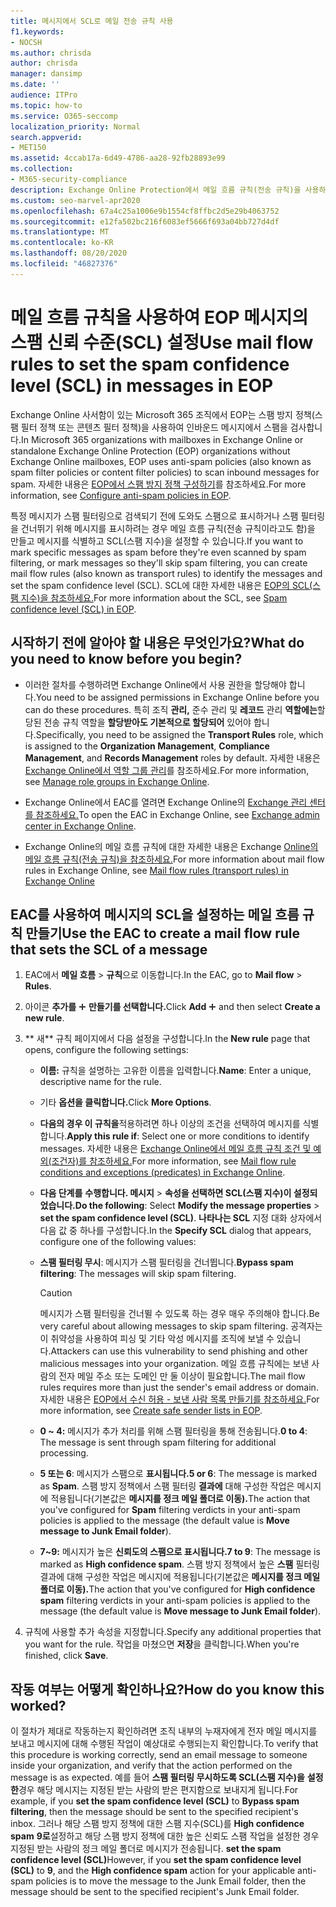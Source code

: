 ```yaml
---
title: 메시지에서 SCL로 메일 전송 규칙 사용
f1.keywords:
- NOCSH
ms.author: chrisda
author: chrisda
manager: dansimp
ms.date: ''
audience: ITPro
ms.topic: how-to
ms.service: O365-seccomp
localization_priority: Normal
search.appverid:
- MET150
ms.assetid: 4ccab17a-6d49-4786-aa28-92fb28893e99
ms.collection:
- M365-security-compliance
description: Exchange Online Protection에서 메일 흐름 규칙(전송 규칙)을 사용하여 메시지를 식별하고 메시지의 SCL(스팸 지수)을 설정하는 방법을 설명합니다.
ms.custom: seo-marvel-apr2020
ms.openlocfilehash: 67a4c25a1006e9b1554cf8ffbc2d5e29b4063752
ms.sourcegitcommit: e12fa502bc216f6083ef5666f693a04bb727d4df
ms.translationtype: MT
ms.contentlocale: ko-KR
ms.lasthandoff: 08/20/2020
ms.locfileid: "46827376"
---
```

# <a name="use-mail-flow-rules-to-set-the-spam-confidence-level-scl-in-messages-in-eop"></a><span data-ttu-id="aa540-103">메일 흐름 규칙을 사용하여 EOP 메시지의 스팸 신뢰 수준(SCL) 설정</span><span class="sxs-lookup"><span data-stu-id="aa540-103">Use mail flow rules to set the spam confidence level (SCL) in messages in EOP</span></span>

<span data-ttu-id="aa540-104">Exchange Online 사서함이 있는 Microsoft 365 조직에서 EOP는 스팸 방지 정책(스팸 필터 정책 또는 콘텐츠 필터 정책)을 사용하여 인바운드 메시지에서 스팸을 검사합니다.</span><span class="sxs-lookup"><span data-stu-id="aa540-104">In Microsoft 365 organizations with mailboxes in Exchange Online or standalone Exchange Online Protection (EOP) organizations without Exchange Online mailboxes, EOP uses anti-spam policies (also known as spam filter policies or content filter policies) to scan inbound messages for spam.</span></span> <span data-ttu-id="aa540-105">자세한 내용은 [EOP에서 스팸 방지 정책 구성하기](configure-your-spam-filter-policies.md)를 참조하세요.</span><span class="sxs-lookup"><span data-stu-id="aa540-105">For more information, see [Configure anti-spam policies in EOP](configure-your-spam-filter-policies.md).</span></span>

<span data-ttu-id="aa540-106">특정 메시지가 스팸 필터링으로 검색되기 전에 도와도 스팸으로 표시하거나 스팸 필터링을 건너뛰기 위해 메시지를 표시하려는 경우 메일 흐름 규칙(전송 규칙이라고도 함)을 만들고 메시지를 식별하고 SCL(스팸 지수)을 설정할 수 있습니다.</span><span class="sxs-lookup"><span data-stu-id="aa540-106">If you want to mark specific messages as spam before they're even scanned by spam filtering, or mark messages so they'll skip spam filtering, you can create mail flow rules (also known as transport rules) to identify the messages and set the spam confidence level (SCL).</span></span> <span data-ttu-id="aa540-107">SCL에 대한 자세한 내용은 [EOP의 SCL(스팸 지수)을 참조하세요.](spam-confidence-levels.md)</span><span class="sxs-lookup"><span data-stu-id="aa540-107">For more information about the SCL, see [Spam confidence level (SCL) in EOP](spam-confidence-levels.md).</span></span>

## <a name="what-do-you-need-to-know-before-you-begin"></a><span data-ttu-id="aa540-108">시작하기 전에 알아야 할 내용은 무엇인가요?</span><span class="sxs-lookup"><span data-stu-id="aa540-108">What do you need to know before you begin?</span></span>

- <span data-ttu-id="aa540-109">이러한 절차를 수행하려면 Exchange Online에서 사용 권한을 할당해야 합니다.</span><span class="sxs-lookup"><span data-stu-id="aa540-109">You need to be assigned permissions in Exchange Online before you can do these procedures.</span></span> <span data-ttu-id="aa540-110">특히 조직 **관리,** 준수 관리 및 **레코드** 관리 **역할에는**할당된 전송 규칙 역할을 **할당받아도 기본적으로 할당되어** 있어야 합니다.</span><span class="sxs-lookup"><span data-stu-id="aa540-110">Specifically, you need to be assigned the **Transport Rules** role, which is assigned to the **Organization Management**, **Compliance Management**, and **Records Management** roles by default.</span></span> <span data-ttu-id="aa540-111">자세한 내용은 [Exchange Online에서 역할 그룹 관리](https://docs.microsoft.com/Exchange/permissions-exo/role-groups)를 참조하세요.</span><span class="sxs-lookup"><span data-stu-id="aa540-111">For more information, see [Manage role groups in Exchange Online](https://docs.microsoft.com/Exchange/permissions-exo/role-groups).</span></span>

- <span data-ttu-id="aa540-112">Exchange Online에서 EAC를 열려면 Exchange Online의 [Exchange 관리 센터를 참조하세요.](https://docs.microsoft.com/Exchange/exchange-admin-center)</span><span class="sxs-lookup"><span data-stu-id="aa540-112">To open the EAC in Exchange Online, see [Exchange admin center in Exchange Online](https://docs.microsoft.com/Exchange/exchange-admin-center).</span></span>

- <span data-ttu-id="aa540-113">Exchange Online의 메일 흐름 규칙에 대한 자세한 내용은 Exchange [Online의 메일 흐름 규칙(전송 규칙)을 참조하세요.](https://docs.microsoft.com/Exchange/security-and-compliance/mail-flow-rules/mail-flow-rules)</span><span class="sxs-lookup"><span data-stu-id="aa540-113">For more information about mail flow rules in Exchange Online, see [Mail flow rules (transport rules) in Exchange Online](https://docs.microsoft.com/Exchange/security-and-compliance/mail-flow-rules/mail-flow-rules)</span></span>

## <a name="use-the-eac-to-create-a-mail-flow-rule-that-sets-the-scl-of-a-message"></a><span data-ttu-id="aa540-114">EAC를 사용하여 메시지의 SCL을 설정하는 메일 흐름 규칙 만들기</span><span class="sxs-lookup"><span data-stu-id="aa540-114">Use the EAC to create a mail flow rule that sets the SCL of a message</span></span>

1. <span data-ttu-id="aa540-115">EAC에서 **메일 흐름** \> **규칙**으로 이동합니다.</span><span class="sxs-lookup"><span data-stu-id="aa540-115">In the EAC, go to **Mail flow** \> **Rules**.</span></span>

2. <span data-ttu-id="aa540-116">아이콘 **추가를** ![ 클릭한 다음 새 규칙 ](../../media/ITPro-EAC-AddIcon.png) **만들기를 선택합니다.**</span><span class="sxs-lookup"><span data-stu-id="aa540-116">Click **Add** ![Add icon](../../media/ITPro-EAC-AddIcon.png) and then select **Create a new rule**.</span></span>

3. <span data-ttu-id="aa540-117">\*\* 새\*\* 규칙 페이지에서 다음 설정을 구성합니다.</span><span class="sxs-lookup"><span data-stu-id="aa540-117">In the **New rule** page that opens, configure the following settings:</span></span>

   - <span data-ttu-id="aa540-118">**이름:** 규칙을 설명하는 고유한 이름을 입력합니다.</span><span class="sxs-lookup"><span data-stu-id="aa540-118">**Name**: Enter a unique, descriptive name for the rule.</span></span>

   - <span data-ttu-id="aa540-119">기타 **옵션을 클릭합니다.**</span><span class="sxs-lookup"><span data-stu-id="aa540-119">Click **More Options**.</span></span>

   - <span data-ttu-id="aa540-120">**다음의 경우 이 규칙을**적용하려면 하나 이상의 조건을 선택하여 메시지를 식별합니다.</span><span class="sxs-lookup"><span data-stu-id="aa540-120">**Apply this rule if**: Select one or more conditions to identify messages.</span></span> <span data-ttu-id="aa540-121">자세한 내용은 [Exchange Online에서 메일 흐름 규칙 조건 및 예외(조건자)를 참조하세요.](https://docs.microsoft.com/Exchange/security-and-compliance/mail-flow-rules/conditions-and-exceptions)</span><span class="sxs-lookup"><span data-stu-id="aa540-121">For more information, see [Mail flow rule conditions and exceptions (predicates) in Exchange Online](https://docs.microsoft.com/Exchange/security-and-compliance/mail-flow-rules/conditions-and-exceptions).</span></span>

   - <span data-ttu-id="aa540-122">**다음 단계를** **수행합니다. 메시지** \> **속성을 선택하면 SCL(스팸 지수)이 설정되었습니다.**</span><span class="sxs-lookup"><span data-stu-id="aa540-122">**Do the following**: Select **Modify the message properties** \> **set the spam confidence level (SCL)**.</span></span> <span data-ttu-id="aa540-123">**나타나는 SCL** 지정 대화 상자에서 다음 값 중 하나를 구성합니다.</span><span class="sxs-lookup"><span data-stu-id="aa540-123">In the **Specify SCL** dialog that appears, configure one of the following values:</span></span>

   - <span data-ttu-id="aa540-124">**스팸 필터링 무시**: 메시지가 스팸 필터링을 건너뜁니다.</span><span class="sxs-lookup"><span data-stu-id="aa540-124">**Bypass spam filtering**: The messages will skip spam filtering.</span></span>

     > [!CAUTION]
     > <span data-ttu-id="aa540-125">메시지가 스팸 필터링을 건너뛸 수 있도록 하는 경우 매우 주의해야 합니다.</span><span class="sxs-lookup"><span data-stu-id="aa540-125">Be very careful about allowing messages to skip spam filtering.</span></span> <span data-ttu-id="aa540-126">공격자는 이 취약성을 사용하여 피싱 및 기타 악성 메시지를 조직에 보낼 수 있습니다.</span><span class="sxs-lookup"><span data-stu-id="aa540-126">Attackers can use this vulnerability to send phishing and other malicious messages into your organization.</span></span> <span data-ttu-id="aa540-127">메일 흐름 규칙에는 보낸 사람의 전자 메일 주소 또는 도메인 만 둘 이상이 필요합니다.</span><span class="sxs-lookup"><span data-stu-id="aa540-127">The mail flow rules requires more than just the sender's email address or domain.</span></span> <span data-ttu-id="aa540-128">자세한 내용은 [EOP에서 수신 허용 - 보낸 사람 목록 만들기를 참조하세요.](create-safe-sender-lists-in-office-365.md)</span><span class="sxs-lookup"><span data-stu-id="aa540-128">For more information, see [Create safe sender lists in EOP](create-safe-sender-lists-in-office-365.md).</span></span>

   - <span data-ttu-id="aa540-129">**0 ~ 4:** 메시지가 추가 처리를 위해 스팸 필터링을 통해 전송됩니다.</span><span class="sxs-lookup"><span data-stu-id="aa540-129">**0 to 4**: The message is sent through spam filtering for additional processing.</span></span>

   - <span data-ttu-id="aa540-130">**5 또는 6**: 메시지가 스팸으로 **표시됩니다.**</span><span class="sxs-lookup"><span data-stu-id="aa540-130">**5 or 6**: The message is marked as **Spam**.</span></span> <span data-ttu-id="aa540-131">스팸 방지 정책에서 스팸 필터링 **결과에** 대해 구성한 작업은 메시지에 적용됩니다(기본값은 **메시지를 정크 메일 폴더로 이동).**</span><span class="sxs-lookup"><span data-stu-id="aa540-131">The action that you've configured for **Spam** filtering verdicts in your anti-spam policies is applied to the message (the default value is **Move message to Junk Email folder**).</span></span>

   - <span data-ttu-id="aa540-132">**7~9:** 메시지가 높은 **신뢰도의 스팸으로 표시됩니다.**</span><span class="sxs-lookup"><span data-stu-id="aa540-132">**7 to 9**: The message is marked as **High confidence spam**.</span></span> <span data-ttu-id="aa540-133">스팸 방지 정책에서 높은 **스팸** 필터링 결과에 대해 구성한 작업은 메시지에 적용됩니다(기본값은 **메시지를 정크 메일 폴더로 이동).**</span><span class="sxs-lookup"><span data-stu-id="aa540-133">The action that you've configured for **High confidence spam** filtering verdicts in your anti-spam policies is applied to the message (the default value is **Move message to Junk Email folder**).</span></span>

4. <span data-ttu-id="aa540-134">규칙에 사용할 추가 속성을 지정합니다.</span><span class="sxs-lookup"><span data-stu-id="aa540-134">Specify any additional properties that you want for the rule.</span></span> <span data-ttu-id="aa540-135">작업을 마쳤으면 **저장**을 클릭합니다.</span><span class="sxs-lookup"><span data-stu-id="aa540-135">When you're finished, click **Save**.</span></span>

## <a name="how-do-you-know-this-worked"></a><span data-ttu-id="aa540-136">작동 여부는 어떻게 확인하나요?</span><span class="sxs-lookup"><span data-stu-id="aa540-136">How do you know this worked?</span></span>

<span data-ttu-id="aa540-137">이 절차가 제대로 작동하는지 확인하려면 조직 내부의 누재자에게 전자 메일 메시지를 보내고 메시지에 대해 수행된 작업이 예상대로 수행되는지 확인합니다.</span><span class="sxs-lookup"><span data-stu-id="aa540-137">To verify that this procedure is working correctly, send an email message to someone inside your organization, and verify that the action performed on the message is as expected.</span></span> <span data-ttu-id="aa540-138">예를 들어 **스팸 필터링 무시하도록 SCL(스팸 지수)을** **설정한**경우 해당 메시지는 지정된 받는 사람의 받은 편지함으로 보내지게 됩니다.</span><span class="sxs-lookup"><span data-stu-id="aa540-138">For example, if you **set the spam confidence level (SCL)** to **Bypass spam filtering**, then the message should be sent to the specified recipient's inbox.</span></span> <span data-ttu-id="aa540-139">그러나 해당 스팸 방지 정책에 대한 스팸 지수(SCL)를 **High confidence spam** **9로**설정하고 해당 스팸 방지 정책에 대한 높은 신뢰도 스팸 작업을 설정한 경우 지정된 받는 사람의 정크 메일 폴더로 메시지가 전송됩니다. **set the spam confidence level (SCL)**</span><span class="sxs-lookup"><span data-stu-id="aa540-139">However, if you **set the spam confidence level (SCL)** to **9**, and the **High confidence spam** action for your applicable anti-spam policies is to move the message to the Junk Email folder, then the message should be sent to the specified recipient's Junk Email folder.</span></span>
